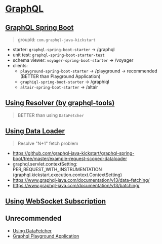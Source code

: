 # [GraphQL](https://graphql.github.io/learn/)

## [GraphQL Spring Boot](https://github.com/graphql-java-kickstart/graphql-spring-boot)

> groupId: `com.graphql-java-kickstart`

- starter: `graphql-spring-boot-starter` -> /graphql
- unit test: `graphql-spring-boot-starter-test`
- schema viewer: `voyager-spring-boot-starter` -> /voyager
- clients:
    - `playground-spring-boot-starter` -> /playground -> recommended (BETTER than Playground Application)
    - `graphiql-spring-boot-starter` -> /graphiql
    - `altair-spring-boot-starter` -> /altair


## [Using Resolver (by graphql-tools)](https://github.com/graphql-java-kickstart/graphql-spring-boot/blob/master/example-graphql-tools/)

> BETTER than using `DataFetcher`


## [Using Data Loader](https://github.com/graphql-java/java-dataloader)

> Resolve "N+1" fetch problem

- https://github.com/graphql-java-kickstart/graphql-spring-boot/tree/master/example-request-scoped-dataloader
- graphql.servlet.contextSetting: PER_REQUEST_WITH_INSTRUMENTATION (graphql.kickstart.execution.context.ContextSetting)
- https://www.graphql-java.com/documentation/v13/data-fetching/
- https://www.graphql-java.com/documentation/v13/batching/


## [Using WebSocket Subscription](https://github.com/graphql-java-kickstart/graphql-spring-boot/blob/master/example-graphql-subscription/)


## Unrecommended

- [Using DataFetcher](https://www.graphql-java.com/tutorials/getting-started-with-spring-boot/)
- [Graphql Playground Application](https://github.com/prisma/graphql-playground)
